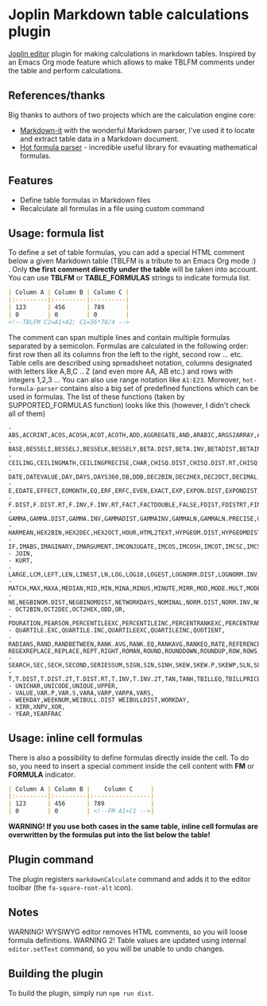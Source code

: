 # Joplin Markdown table calculations plugin

[Joplin editor](https://github.com/laurent22/joplin) plugin for making calculations in markdown tables. Inspired by an Emacs Org mode feature which allows to make TBLFM comments under the table and perform calculations.

## References/thanks
Big thanks to authors of two projects which are the calculation engine core:

- [Markdown-it](https://github.com/markdown-it/markdown-it) with the wonderful Markdown parser, I've used it to locate and extract table data in a Markdown document.
- [Hot formula parser](https://github.com/handsontable/formula-parser) - incredible useful library for evauating mathematical formulas.

## Features
- Define table formulas in Markdown files
- Recalculate all formulas in a file using custom command

## Usage: formula list
To define a set of table formulas, you can add a special HTML comment below a given Markdown table (TBLFM is a tribute to an Emacs Org mode :) . Only **the first comment directly under the table** will be taken into account.
You can use **TBLFM** or **TABLE_FORMULAS** strings to indicate formula list.
```markdown
| Column A | Column B | Column C |
|:---------|:---------|:---------|
| 123      | 456      | 789      |
| 0        | 0        | 0        |
<!--TBLFM C2=A1+A2; C1=56*78/4 -->
```
The comment can span multiple lines and contain multiple formulas separated by a semicolon. Formulas are calculated in the following order:  first row then all its columns fron the left to the right, second row ... etc. Table cells are described using spreadsheet notation, columns designated with letters like A,B,C .. Z (and even more AA, AB etc.) and rows with integers 1,2,3 ... You can also use range notation like `A1:E23`. Moreover, `hot-formula-parser` contains also a big set of predefined functions which can be used in formulas. The list of these functions (taken by SUPPORTED_FORMULAS function) looks like this (however, I didn't check all of them)

```
- ABS,ACCRINT,ACOS,ACOSH,ACOT,ACOTH,ADD,AGGREGATE,AND,ARABIC,ARGS2ARRAY,ASIN,ASINH,ATAN,ATAN2,ATANH,AVEDEV,AVERAGE,AVERAGEA,AVERAGEIF,AVERAGEIFS,
- BASE,BESSELI,BESSELJ,BESSELK,BESSELY,BETA.DIST,BETA.INV,BETADIST,BETAINV,BIN2DEC,BIN2HEX,BIN2OCT,BINOM.DIST,BINOM.DIST.RANGE,BINOM.INV,BINOMDIST,BITAND,BITLSHIFT,BITOR,BITRSHIFT,BITXOR,
- CEILING,CEILINGMATH,CEILINGPRECISE,CHAR,CHISQ.DIST,CHISQ.DIST.RT,CHISQ.INV,CHISQ.INV.RT,CHOOSE,CHOOSE,CLEAN,CODE,COLUMN,COLUMNS,COMBIN,COMBINA,COMPLEX,CONCATENATE,CONFIDENCE,CONFIDENCE.NORM,CONFIDENCE.T,CONVERT,CORREL,COS,COSH,COT,COTH,COUNT,COUNTA,COUNTBLANK,COUNTIF,COUNTIFS,COUNTIN,COUNTUNIQUE,COVARIANCE.P,COVARIANCE.S,CSC,CSCH,CUMIPMT,CUMPRINC,
- DATE,DATEVALUE,DAY,DAYS,DAYS360,DB,DDB,DEC2BIN,DEC2HEX,DEC2OCT,DECIMAL,DEGREES,DELTA,DEVSQ,DIVIDE,DOLLAR,DOLLARDE,DOLLARFR,
- E,EDATE,EFFECT,EOMONTH,EQ,ERF,ERFC,EVEN,EXACT,EXP,EXPON.DIST,EXPONDIST,
- F.DIST,F.DIST.RT,F.INV,F.INV.RT,FACT,FACTDOUBLE,FALSE,FDIST,FDISTRT,FIND,FINV,FINVRT,FISHER,FISHERINV,FIXED,FLATTEN,FLOOR,FORECAST,FREQUENCY,FV,FVSCHEDULE,
- GAMMA,GAMMA.DIST,GAMMA.INV,GAMMADIST,GAMMAINV,GAMMALN,GAMMALN.PRECISE,GAUSS,GCD,GEOMEAN,GESTEP,GROWTH,GTE,
- HARMEAN,HEX2BIN,HEX2DEC,HEX2OCT,HOUR,HTML2TEXT,HYPGEOM.DIST,HYPGEOMDIST,
- IF,IMABS,IMAGINARY,IMARGUMENT,IMCONJUGATE,IMCOS,IMCOSH,IMCOT,IMCSC,IMCSCH,IMDIV,IMEXP,IMLN,IMLOG10,IMLOG2,IMPOWER,IMPRODUCT,IMREAL,IMSEC,IMSECH,IMSIN,IMSINH,IMSQRT,IMSUB,IMSUM,IMTAN,INT,INTERCEPT,INTERVAL,IPMT,IRR,ISBINARY,ISBLANK,ISEVEN,ISLOGICAL,ISNONTEXT,ISNUMBER,ISODD,ISODD,ISOWEEKNUM,ISPMT,ISTEXT,
- JOIN,
- KURT,
- LARGE,LCM,LEFT,LEN,LINEST,LN,LOG,LOG10,LOGEST,LOGNORM.DIST,LOGNORM.INV,LOGNORMDIST,LOGNORMINV,LOWER,LT,LTE,
- MATCH,MAX,MAXA,MEDIAN,MID,MIN,MINA,MINUS,MINUTE,MIRR,MOD,MODE.MULT,MODE.SNGL,MODEMULT,MODESNGL,MONTH,MROUND,MULTINOMIAL,MULTIPLY,
- NE,NEGBINOM.DIST,NEGBINOMDIST,NETWORKDAYS,NOMINAL,NORM.DIST,NORM.INV,NORM.S.DIST,NORM.S.INV,NORMDIST,NORMINV,NORMSDIST,NORMSINV,NOT,NOW,NPER,NPV,NUMBERS,NUMERAL,
- OCT2BIN,OCT2DEC,OCT2HEX,ODD,OR,
- PDURATION,PEARSON,PERCENTILEEXC,PERCENTILEINC,PERCENTRANKEXC,PERCENTRANKINC,PERMUT,PERMUTATIONA,PHI,PI,PMT,POISSON.DIST,POISSONDIST,POW,POWER,PPMT,PROB,PRODUCT,PROPER,PV,
- QUARTILE.EXC,QUARTILE.INC,QUARTILEEXC,QUARTILEINC,QUOTIENT,
- RADIANS,RAND,RANDBETWEEN,RANK.AVG,RANK.EQ,RANKAVG,RANKEQ,RATE,REFERENCE,REGEXEXTRACT,REGEXMATCH REGEXREPLACE,REPLACE,REPT,RIGHT,ROMAN,ROUND,ROUNDDOWN,ROUNDUP,ROW,ROWS,RRI,RSQ,
- SEARCH,SEC,SECH,SECOND,SERIESSUM,SIGN,SIN,SINH,SKEW,SKEW.P,SKEWP,SLN,SLOPE,SMALL,SPLIT,SPLIT,SQRT,SQRTPI,STANDARDIZE,STDEV.P,STDEV.S,STDEVA,STDEVP,STDEVPA,STDEVS,STEYX,SUBSTITUTE,SUBTOTAL,SUM,SUMIF,SUMIFS,SUMPRODUCT,SUMSQ,SUMX2MY2,SUMX2PY2,SUMXMY2,SWITCH,SYD,
- T,T.DIST,T.DIST.2T,T.DIST.RT,T.INV,T.INV.2T,TAN,TANH,TBILLEQ,TBILLPRICE,TBILLYIELD,TDIST,TDIST2T,TDISTRT,TEXT,TIME,TIMEVALUE,TINV,TINV2T,TODAY,TRANSPOSE,TREND,TRIM,TRIMMEAN,TRUE,TRUNC,
- UNICHAR,UNICODE,UNIQUE,UPPER,
- VALUE,VAR.P,VAR.S,VARA,VARP,VARPA,VARS,
- WEEKDAY,WEEKNUM,WEIBULL.DIST WEIBULLDIST,WORKDAY,
- XIRR,XNPV,XOR,
- YEAR,YEARFRAC
```

## Usage: inline cell formulas
There is also a possibility to define formulas directly inside the cell. To do so, you need to insert a special comment inside the cell content with **FM** or **FORMULA** indicator.

```markdown
| Column A | Column B |    Column C     |
|:---------|:---------|:----------------|
| 123      | 456      | 789             |
| 0        | 0        | <!--FM A1+C1 -->|
```

**WARNING! If you use both cases in the same table, inline cell formulas are overwritten by the formulas put into the list below the table!**

## Plugin command
The plugin registers `markdownCalculate` command and adds it to the editor toolbar (the `fa-square-root-alt` icon).

## Notes
WARNING! WYSIWYG editor removes HTML comments, so you will loose formula definitions.
WARNING 2! Table values are updated using internal `editor.setText` command, so you will be unable to undo changes.

## Building the plugin

To build the plugin, simply run `npm run dist`.
